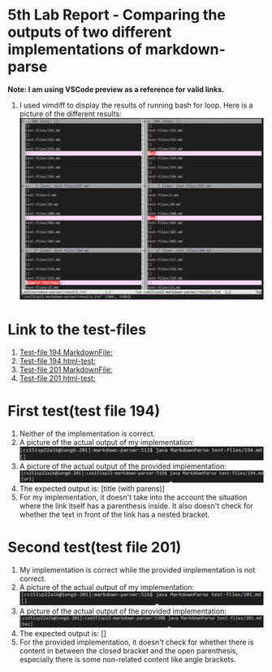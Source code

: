 # 5th Lab Report - Comparing the outputs of two different implementations of markdown-parse  

**Note: I am using VSCode preview as a reference for valid links.** 

1. I used vimdiff to display the results of running bash for loop. Here is a picture of the different results:
![image](lab5_pics/Different_Results.png) 

# Link to the test-files 
1. [Test-file 194 MarkdownFile:](https://github.com/nidhidhamnani/markdown-parser/blob/main/test-files/194.md) 
2. [Test-file 194 html-test:](https://github.com/nidhidhamnani/markdown-parser/blob/main/test-files/194.html.test) 
3. [Test-file 201 MarkdownFile:](https://github.com/nidhidhamnani/markdown-parser/blob/main/test-files/201.md) 
4. [Test-file 201 html-test:](https://github.com/nidhidhamnani/markdown-parser/blob/main/test-files/201.html.test)

# First test(test file 194) 
1. Neither of the implementation is correct.
2. A picture of the actual output of my implementation:
![image](lab5_pics/Test194_MyImplementation.png) 
3. A picture of the actual output of the provided implementation:
![image](lab5_pics/Test194_OtherImplementation.png) 
4. The expected output is: [title (with parens)] 
5. For my implementation, it doesn't take into the account the situation where 
the link itself has a parenthesis inside. It also doesn't check for whether the text in front of the link has a nested bracket. 

# Second test(test file 201) 
1. My implementation is correct while the provided implementation is not correct. 
2. A picture of the actual output of my implementation: 
![image](lab5_pics/Test201_MyImplementation.png) 
3. A picture of the actual output of the provided implementation:
![image](lab5_pics/Test201_OtherImplementation.png) 
4. The expected output is: [] 
5. For the provided implementation, it doesn't check for whether there is content in between the closed bracket and the open parenthesis, especially there is some non-related content like angle brackets. 
